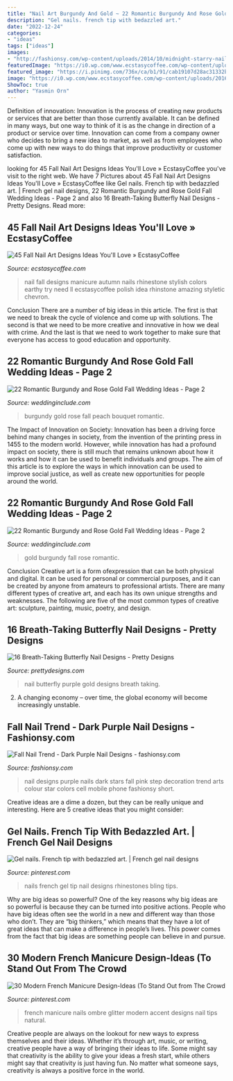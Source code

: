 ```yaml
---
title: "Nail Art Burgundy And Gold ~ 22 Romantic Burgundy And Rose Gold Fall Wedding Ideas"
description: "Gel nails. french tip with bedazzled art."
date: "2022-12-24"
categories:
- "ideas"
tags: ["ideas"]
images:
- "http://fashionsy.com/wp-content/uploads/2014/10/midnight-starry-nails-630x654.jpg"
featuredImage: "https://i0.wp.com/www.ecstasycoffee.com/wp-content/uploads/2016/10/Fall-Nail-Designs-28.jpg"
featured_image: "https://i.pinimg.com/736x/ca/b1/91/cab19107d28ac31332b6355d0deee782--crazy-nails-long-nails.jpg"
image: "https://i0.wp.com/www.ecstasycoffee.com/wp-content/uploads/2016/10/Fall-Nail-Designs-28.jpg"
ShowToc: true
author: "Yasmin Orn"
---
```



Definition of innovation:
Innovation is the process of creating new products or services that are better than those currently available. It can be defined in many ways, but one way to think of it is as the change in direction of a product or service over time. Innovation can come from a company owner who decides to bring a new idea to market, as well as from employees who come up with new ways to do things that improve productivity or customer satisfaction.

	

		
looking for 45 Fall Nail Art Designs Ideas You&#039;ll Love » EcstasyCoffee you've visit to the right web. We have 7 Pictures about 45 Fall Nail Art Designs Ideas You&#039;ll Love » EcstasyCoffee like Gel nails. French tip with bedazzled art. | French gel nail designs, 22 Romantic Burgundy and Rose Gold Fall Wedding Ideas - Page 2 and also 16 Breath-Taking Butterfly Nail Designs - Pretty Designs. Read more:
		
    
## 45 Fall Nail Art Designs Ideas You&#039;ll Love » EcstasyCoffee

<img loading=lazy src="https://i0.wp.com/www.ecstasycoffee.com/wp-content/uploads/2016/10/Fall-Nail-Designs-28.jpg" onerror="this.onerror=null;this.src='https://tse2.mm.bing.net/th?id=OIP.xgXVRctQH1Y_m-ofVlEWHwHaJ3&amp;pid=15.1';" alt="45 Fall Nail Art Designs Ideas You&#039;ll Love » EcstasyCoffee">

_Source: ecstasycoffee.com_

>nail fall designs manicure autumn nails rhinestone stylish colors earthy try need ll ecstasycoffee polish idea rhinstone amazing styletic chevron. 

	

Conclusion
There are a number of big ideas in this article. The first is that we need to break the cycle of violence and come up with solutions. The second is that we need to be more creative and innovative in how we deal with crime. And the last is that we need to work together to make sure that everyone has access to good education and opportunity.

    
## 22 Romantic Burgundy And Rose Gold Fall Wedding Ideas - Page 2

<img loading=lazy src="https://www.weddinginclude.com/wp-content/uploads/2017/07/burgundy-peach-bouquet-photo-by-GreenAutumn.jpg" onerror="this.onerror=null;this.src='https://tse1.mm.bing.net/th?id=OIP.6_fe_FvSlbK9Vj484szM5wHaLG&amp;pid=15.1';" alt="22 Romantic Burgundy and Rose Gold Fall Wedding Ideas - Page 2">

_Source: weddinginclude.com_

>burgundy gold rose fall peach bouquet romantic. 

	

The Impact of Innovation on Society:
Innovation has been a driving force behind many changes in society, from the invention of the printing press in 1455 to the modern world. However, while innovation has had a profound impact on society, there is still much that remains unknown about how it works and how it can be used to benefit individuals and groups. The aim of this article is to explore the ways in which innovation can be used to improve social justice, as well as create new opportunities for people around the world.

    
## 22 Romantic Burgundy And Rose Gold Fall Wedding Ideas - Page 2

<img loading=lazy src="https://www.weddinginclude.com/wp-content/uploads/2017/07/Gold-and-burgundy-for-Fall.jpg" onerror="this.onerror=null;this.src='https://tse1.mm.bing.net/th?id=OIP.M36eUpMmJljwiVTGLcLvhgHaLH&amp;pid=15.1';" alt="22 Romantic Burgundy and Rose Gold Fall Wedding Ideas - Page 2">

_Source: weddinginclude.com_

>gold burgundy fall rose romantic. 

	

Conclusion
Creative art is a form ofexpression that can be both physical and digital. It can be used for personal or commercial purposes, and it can be created by anyone from amateurs to professional artists. There are many different types of creative art, and each has its own unique strengths and weaknesses. The following are five of the most common types of creative art: sculpture, painting, music, poetry, and design.

    
## 16 Breath-Taking Butterfly Nail Designs - Pretty Designs

<img loading=lazy src="http://www.prettydesigns.com/wp-content/uploads/2014/08/Gold-and-Purple-Butterfly-Nail-Design.jpg" onerror="this.onerror=null;this.src='https://tse4.mm.bing.net/th?id=OIP.Z4qFQ7Vl_xCnPfjGEjTJcAHaK4&amp;pid=15.1';" alt="16 Breath-Taking Butterfly Nail Designs - Pretty Designs">

_Source: prettydesigns.com_

>nail butterfly purple gold designs breath taking. 

	

2. A changing economy – over time, the global economy will become increasingly unstable.

    
## Fall Nail Trend - Dark Purple Nail Designs - Fashionsy.com

<img loading=lazy src="http://fashionsy.com/wp-content/uploads/2014/10/midnight-starry-nails-630x654.jpg" onerror="this.onerror=null;this.src='https://tse1.mm.bing.net/th?id=OIP.whXdqLA9TDEsfAGrWllOQQHaHs&amp;pid=15.1';" alt="Fall Nail Trend - Dark Purple Nail Designs - fashionsy.com">

_Source: fashionsy.com_

>nail designs purple nails dark stars fall pink step decoration trend arts colour star colors cell mobile phone fashionsy short. 

	

Creative ideas are a dime a dozen, but they can be really unique and interesting. Here are 5 creative ideas that you might consider: 

    
## Gel Nails. French Tip With Bedazzled Art. | French Gel Nail Designs

<img loading=lazy src="https://i.pinimg.com/736x/ca/b1/91/cab19107d28ac31332b6355d0deee782--crazy-nails-long-nails.jpg" onerror="this.onerror=null;this.src='https://tse3.mm.bing.net/th?id=OIP.5H4lhWMlykhojvV4cTXjqAHaJ3&amp;pid=15.1';" alt="Gel nails. French tip with bedazzled art. | French gel nail designs">

_Source: pinterest.com_

>nails french gel tip nail designs rhinestones bling tips. 

	

Why are big ideas so powerful?
One of the key reasons why big ideas are so powerful is because they can be turned into positive actions. People who have big ideas often see the world in a new and different way than those who don’t. They are “big thinkers,” which means that they have a lot of great ideas that can make a difference in people’s lives. This power comes from the fact that big ideas are something people can believe in and pursue.

    
## 30 Modern French Manicure Design-Ideas (To Stand Out From The Crowd

<img loading=lazy src="https://i.pinimg.com/736x/05/7e/30/057e30eeb16dcf23de7aeefc062888be.jpg" onerror="this.onerror=null;this.src='https://tse2.mm.bing.net/th?id=OIP.LJXJ75MbX2ErYJH9NZKpigHaNK&amp;pid=15.1';" alt="30 Modern French Manicure Design-Ideas (To Stand Out from The Crowd">

_Source: pinterest.com_

>french manicure nails ombre glitter modern accent designs nail tips natural. 

	

Creative people are always on the lookout for new ways to express themselves and their ideas. Whether it’s through art, music, or writing, creative people have a way of bringing their ideas to life. Some might say that creativity is the ability to give your ideas a fresh start, while others might say that creativity is just having fun. No matter what someone says, creativity is always a positive force in the world.

